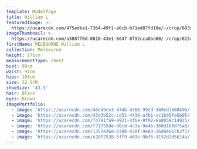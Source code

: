 ```yaml
---
template: ModelPage
title: William L
featuredImage: >-
  https://ucarecdn.com/475edba1-7364-49f1-a6cb-b71ed87fd10e/-/crop/683x348/0,100/-/preview/
imageThumbnail: >-
  https://ucarecdn.com/a388ff0d-0818-43e1-8d47-0f92cca0ba60/-/crop/615x868/36,0/-/preview/
firstName: MELBOURNE William L
collection: Melbourne
height: 171cm
measurementType: chest
bust: 99cm
waist: 91cm
hips: 101cm
size: 32 S/M
shoeSize: '43.5'
hair: Black
eyes: Brown
imagePortfolio:
  - image: 'https://ucarecdn.com/48ed9ce3-474b-4766-992d-349ed1408496/'
  - image: 'https://ucarecdn.com/43d3b52c-cd51-4436-afb1-cc1b95fe6b05/'
  - image: 'https://ucarecdn.com/74791fa9-a921-4f6e-9f02-6a8059c14925/'
  - image: 'https://ucarecdn.com/f71755de-d6cd-4c3a-9e46-368d189df5a8/'
  - image: 'https://ucarecdn.com/1357e368-b38b-430f-9e83-16d9e01cb2f7/'
  - image: 'https://ucarecdn.com/e28f2538-5ff9-469e-9bf6-3152d2d5614a/'
---
```


